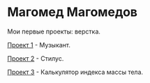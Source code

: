 # Магомед Магомедов
Мои первые проекты: верстка.

[Проект 1](https://magomedov-m.github.io/Project_music/src/) - Музыкант.

[Проект 2](https://magomedov-m.github.io/src_for_github/) - Стилус. 

[Проект 3](https://magomedov-m.github.io/culc_bmi_for_github/) - Калькулятор индекса массы тела.








